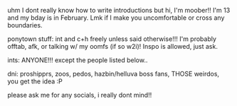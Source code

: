 
uhm I dont really know how to write introductions but hi, I'm moober!! I'm 13 and my bday is in February. Lmk if I make you uncomfortable or cross any boundaries.

ponytown stuff: int and c+h freely unless said otherwise!!! I'm probably offtab, afk, or talking w/ my oomfs (if so w2i)! Inspo is allowed, just ask.

ints: ANYONE!!! except the people listed below..

dni: proshipprs, zoos, pedos, hazbin/helluva boss fans, THOSE weirdos, you get the idea :P

please ask me for any socials, i really dont mind!!
